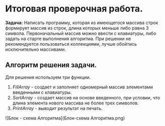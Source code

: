 # Итоговая проверочная работа.
**Задача:** Написать программу, которая из имеющегося массива строк формирует массив из строк, длина которых меньше либо равна 3 символа. Первоначальный массив можно ввести с клавиатуры, либо задать на старте выполнения алгоритма. При решении не рекомендуется пользоваться коллекциями, лучше обойтись исключительно массивами.

## Алгоритм решения задачи.
Для решения используем три функции.
1. _FillArray_ - создает и заполняет одномерный массив элементами введенными с клавиатуры.
2. _SortArray_ - создает массив на основе введенного, при условии, что длина элемента нового массива не более трех символов.
3. _PrintArray_ - выводит результат на печать.

![Блок - схема Алгоритма](Блок-схема Алгоритма.png) 



